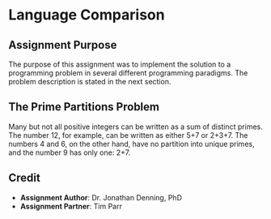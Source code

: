 # Language Comparison

## Assignment Purpose

The purpose of this assignment was to implement the solution to a programming
problem in several different programming paradigms. The problem description is
stated in the next section.

## The Prime Partitions Problem

Many but not all positive integers can be written as a sum of distinct primes.
The number 12, for example, can be written as either 5+7 or 2+3+7. The numbers
4 and 6, on the other hand, have no partition into unique primes, and the
number 9 has only one: 2+7.

## Credit

- **Assignment Author**: Dr. Jonathan Denning, PhD
- **Assignment Partner**: Tim Parr